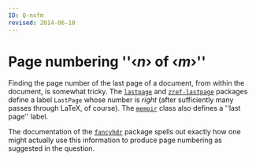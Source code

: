 ```yaml
---
ID: Q-nofm
revised: 2014-06-10
---
```

# Page numbering ''&lsaquo;_n_&rsaquo; of &lsaquo;_m_&rsaquo;''

Finding the page number of the last page of a document, from within
the document, is somewhat tricky.  The [`lastpage`](https://ctan.org/pkg/lastpage) and
[`zref-lastpage`](https://ctan.org/pkg/zref-lastpage) packages define a label
`LastPage` whose number is _right_ (after sufficiently many
passes through LaTeX, of course).  The [`memoir`](https://ctan.org/pkg/memoir) class also
defines a ''last page'' label.

The documentation of the [`fancyhdr`](https://ctan.org/pkg/fancyhdr) package spells out exactly
how one might actually use this information to produce page numbering
as suggested in the question.

